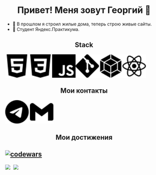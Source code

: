 <h1 align="center">Привет! Меня зовут Георгий 👋</h1>

* :hammer: В прошлом я строил жилые дома, теперь строю живые сайты.    
* :orange_book: Студент Яндекс.Практикума.    

<h2 align="center">Stack</h2>

<div style="display: flex">
    <img src="./svg/html5.svg" width="75px" height="75px">
    <img src="./svg/css3.svg" width="75px" height="75px">
    <img src="./svg/javascript.svg" width="75px" height="75px">
    <img src="./svg/git.svg" width="75px" height="75px">
    <img src="./svg/webpack.svg" width="75px" height="75px">
    <img src="./svg/react.svg" width="75px" height="75px">
</div>

<h2 align="center">Мои контакты</h2>

[<img src="./svg/telegram.svg" width="75px" height="75px">](https://t.me/f_georgii)
[<img src="./svg/gmail.svg" width="75px" height="75px">](mailto:g29f05@gmail.com)

<h2 align="center">Мои достижения<h2/>

[![codewars](https://www.codewars.com/users/FGeorgy/badges/large)](https://www.codewars.com/users/FGeorgy)

<div>
  <a href="https://github-readme-stats.vercel.app/api?username=FGeorgy&hide=contribs&show_icons=true&theme=react">
    <img  align="left" height="130" style="margin-right: 10px" src="https://github-readme-stats.vercel.app/api?username=FGeorgy&hide=contribs&show_icons=true&theme=dark" />
  </a>
  <a href="https://github-readme-stats.vercel.app/api/top-langs/?username=FGeorgy&layout=compact&theme=react">
    <img align="left" height="130" src="https://github-readme-stats.vercel.app/api/top-langs/?username=FGeorgy&layout=compact&theme=dark" />
  </a>
</div>